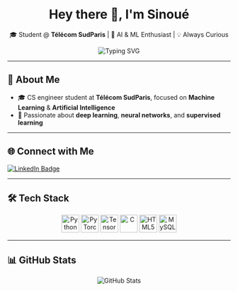 <!-- Banner or headline -->
<h1 align="center">
  Hey there 👋, I'm <strong>Sinoué</strong>
</h1>
<p align="center">
  🎓 Student @ <strong>Télécom SudParis</strong> | 🤖 AI & ML Enthusiast | 💡 Always Curious
</p>

<p align="center">
  <img src="https://readme-typing-svg.demolab.com?font=Fira+Code&pause=1000&color=00BFFF&center=true&vCenter=true&width=435&lines=Machine+Learning+Student;" alt="Typing SVG" />
</p>

---

## 🧠 About Me

- 🎓 CS engineer student at **Télécom SudParis**, focused on **Machine Learning** & **Artificial Intelligence**
- 🤖 Passionate about **deep learning**, **neural networks**, and **supervised learning**

---

## 🌐 Connect with Me

<p align="left">
  <a href="https://linkedin.com/in/sinoué-gad" target="_blank">
    <img src="https://img.shields.io/badge/LinkedIn-blue?style=for-the-badge&logo=linkedin&logoColor=white" alt="LinkedIn Badge"/>
  </a>
</p>

---

## 🛠️ Tech Stack

<p align="center">
  <img src="https://cdn.jsdelivr.net/gh/devicons/devicon/icons/python/python-original.svg" width="40" alt="Python"/>
  <img src="https://cdn.jsdelivr.net/gh/devicons/devicon/icons/pytorch/pytorch-original.svg" width="40" alt="PyTorch"/>
  <img src="https://cdn.jsdelivr.net/gh/devicons/devicon/icons/tensorflow/tensorflow-original.svg" width="40" alt="TensorFlow"/>
  <img src="https://cdn.jsdelivr.net/gh/devicons/devicon/icons/c/c-original.svg" width="40" alt="C"/>
  <img src="https://cdn.jsdelivr.net/gh/devicons/devicon/icons/html5/html5-original.svg" width="40" alt="HTML5"/>
  <img src="https://cdn.jsdelivr.net/gh/devicons/devicon/icons/mysql/mysql-original-wordmark.svg" width="40" alt="MySQL"/>
   

</p>

---

## 📊 GitHub Stats

<p align="center">
  <img src="https://github-readme-stats.vercel.app/api?username=gad-cell&show_icons=true&theme=default&locale=en" alt="GitHub Stats" />

</p>

